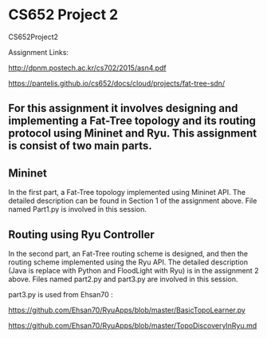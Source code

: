 # CS652 Project 2
CS652Project2

Assignment Links: 

  http://dpnm.postech.ac.kr/cs702/2015/asn4.pdf

  https://pantelis.github.io/cs652/docs/cloud/projects/fat-tree-sdn/

## For this assignment it involves designing and implementing a Fat-Tree topology and its routing protocol using Mininet and Ryu. This assignment is consist of two main parts.

## Mininet
In the first part, a Fat-Tree topology implemented using Mininet API. The detailed description can be found in Section 1 of the assignment above.  File named Part1.py is involved in this session.

## Routing using Ryu Controller
In the second part,  an Fat-Tree routing scheme is designed, and then  the routing scheme implemented using the Ryu API. The detailed description (Java is replace with Python and FloodLight with Ryu) is in the assignment 2 above. Files named part2.py and part3.py are involved in this session.

part3.py is used from Ehsan70 :

https://github.com/Ehsan70/RyuApps/blob/master/BasicTopoLearner.py

https://github.com/Ehsan70/RyuApps/blob/master/TopoDiscoveryInRyu.md

